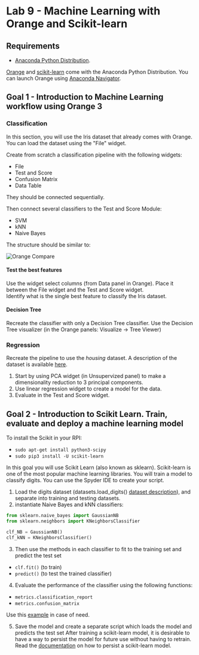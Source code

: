 # Lab 9 - Machine Learning with Orange and Scikit-learn

## Requirements

* [Anaconda Python Distribution](https://www.anaconda.com/products/individual).

[Orange](https://orangedatamining.com/) and [scikit-learn](https://scikit-learn.org/stable/) come with the Anaconda Python Distribution. You can launch Orange using [Anaconda Navigator](https://docs.anaconda.com/anaconda/navigator/index.html).

## Goal 1 - Introduction to Machine Learning workflow using Orange 3

### Classification
In this section, you will use the Iris dataset that already comes with Orange. You can load the dataset using the "File" widget. 

Create from scratch a classification pipeline with the following widgets:

* File
* Test and Score
* Confusion Matrix
* Data Table

They should be connected sequentially.

Then connect several classifiers to the Test and Score Module:

* SVM
* kNN
* Naive Bayes

The structure should be similar to:

![Orange Compare](../images/orangecompare.png)

#### Test the best features

Use the widget select columns (from Data panel in Orange). Place it between the File widget and the Test and Score widget.   
Identify what is the single best feature to classify the Iris dataset.

#### Decision Tree

Recreate the classifier with only a Decision Tree classifier. Use the Decision Tree visualizer (in the Orange panels: Visualize -> Tree Viewer)

### Regression

Recreate the pipeline to use the *housing* dataset. A description of the dataset is available [here](https://www.cs.toronto.edu/~delve/data/boston/bostonDetail.html).

1. Start by using PCA widget (in Unsupervized panel) to make a dimensionality reduction to 3 principal components.
2. Use linear regression widget to create a model for the data.
3. Evaluate in the Test and Score widget.

## Goal 2 - Introduction to Scikit Learn. Train, evaluate and deploy a machine learning model

To install the Scikit in your RPI:
* `sudo apt-get install python3-scipy`
* `sudo pip3 install -U scikit-learn`

In this goal you will use Scikit Learn (also known as sklearn). Scikit-learn is one of the most popular machine learning libraries.
You will train a model to classify digits. You can use the Spyder IDE to create your script. 

1. Load the digits dataset (datasets.load_digits() [dataset description](https://scikit-learn.org/stable/auto_examples/datasets/plot_digits_last_image.html)), and separate into training and testing datasets.
2. instantiate Naive Bayes and kNN classifiers:
```Python
from sklearn.naive_bayes import GaussianNB
from sklearn.neighbors import KNeighborsClassifier

clf_NB = GaussianNB()
clf_kNN = KNeighborsClassifier()
```
3. Then use the methods in each classifier to fit to the training set and predict the test set

* `clf.fit()` (to train)
* `predict()` (to test the trained classifier)

4. Evaluate the performance of the classifier using the following functions:

* `metrics.classification_report`
* `metrics.confusion_matrix`

Use this [example](https://scikit-learn.org/stable/auto_examples/classification/plot_digits_classification.html#sphx-glr-auto-examples-classification-plot-digits-classification-py) in case of need.

5. Save the model and create a separate script which loads the model and predicts the test set
After training a scikit-learn model, it is desirable to have a way to persist the model for future use without having to retrain. Read the [documentation](https://scikit-learn.org/stable/modules/model_persistence.html) on how to persist a scikit-learn model.

